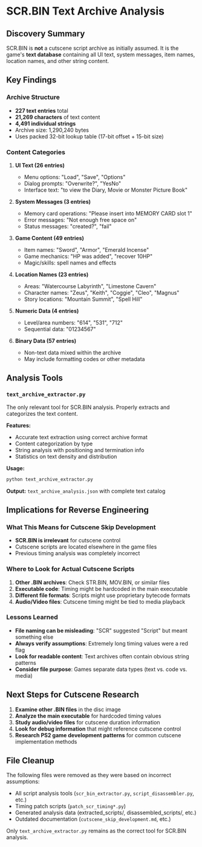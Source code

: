 # SCR.BIN Text Archive Analysis

## Discovery Summary

SCR.BIN is **not** a cutscene script archive as initially assumed. It is the game's **text database** containing all UI text, system messages, item names, location names, and other string content.

## Key Findings

### Archive Structure
- **227 text entries** total
- **21,269 characters** of text content
- **4,491 individual strings**
- Archive size: 1,290,240 bytes
- Uses packed 32-bit lookup table (17-bit offset + 15-bit size)

### Content Categories

1. **UI Text (26 entries)**
   - Menu options: "Load", "Save", "Options"
   - Dialog prompts: "Overwrite?", "YesNo"
   - Interface text: "to view the Diary, Movie or Monster Picture Book"

2. **System Messages (3 entries)**
   - Memory card operations: "Please insert into MEMORY CARD slot 1"
   - Error messages: "Not enough free space on"
   - Status messages: "created?", "fail"

3. **Game Content (49 entries)**
   - Item names: "Sword", "Armor", "Emerald Incense"
   - Game mechanics: "HP was added", "recover 10HP"
   - Magic/skills: spell names and effects

4. **Location Names (23 entries)**
   - Areas: "Watercourse Labyrinth", "Limestone Cavern"
   - Character names: "Zeus", "Keith", "Coggie", "Cleo", "Magnus"
   - Story locations: "Mountain Summit", "Spell Hill"

5. **Numeric Data (4 entries)**
   - Level/area numbers: "614", "531", "712"
   - Sequential data: "01234567"

6. **Binary Data (57 entries)**
   - Non-text data mixed within the archive
   - May include formatting codes or other metadata

## Analysis Tools

### `text_archive_extractor.py`
The only relevant tool for SCR.BIN analysis. Properly extracts and categorizes the text content.

**Features:**
- Accurate text extraction using correct archive format
- Content categorization by type
- String analysis with positioning and termination info
- Statistics on text density and distribution

**Usage:**
```bash
python text_archive_extractor.py
```

**Output:** `text_archive_analysis.json` with complete text catalog

## Implications for Reverse Engineering

### What This Means for Cutscene Skip Development
- **SCR.BIN is irrelevant** for cutscene control
- Cutscene scripts are located elsewhere in the game files
- Previous timing analysis was completely incorrect

### Where to Look for Actual Cutscene Scripts
1. **Other .BIN archives**: Check STR.BIN, MOV.BIN, or similar files
2. **Executable code**: Timing might be hardcoded in the main executable
3. **Different file formats**: Scripts might use proprietary bytecode formats
4. **Audio/Video files**: Cutscene timing might be tied to media playback

### Lessons Learned
- **File naming can be misleading**: "SCR" suggested "Script" but meant something else
- **Always verify assumptions**: Extremely long timing values were a red flag
- **Look for readable content**: Text archives often contain obvious string patterns
- **Consider file purpose**: Games separate data types (text vs. code vs. media)

## Next Steps for Cutscene Research

1. **Examine other .BIN files** in the disc image
2. **Analyze the main executable** for hardcoded timing values
3. **Study audio/video files** for cutscene duration information
4. **Look for debug information** that might reference cutscene control
5. **Research PS2 game development patterns** for common cutscene implementation methods

## File Cleanup

The following files were removed as they were based on incorrect assumptions:
- All script analysis tools (`scr_bin_extractor.py`, `script_disassembler.py`, etc.)
- Timing patch scripts (`patch_scr_timing*.py`)
- Generated analysis data (extracted_scripts/, disassembled_scripts/, etc.)
- Outdated documentation (`cutscene_skip_development.md`, etc.)

Only `text_archive_extractor.py` remains as the correct tool for SCR.BIN analysis.
